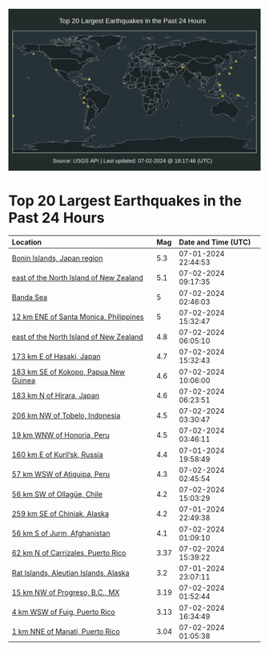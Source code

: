 ![Map](./map.png)

# Top 20 Largest Earthquakes in the Past 24 Hours

| Location | Mag | Date and Time (UTC) |
|:---|:---|:---|
| [Bonin Islands, Japan region](https://earthquake.usgs.gov/earthquakes/eventpage/us6000n9pu) | 5.3 | 07-01-2024 22:44:53 |
| [east of the North Island of New Zealand](https://earthquake.usgs.gov/earthquakes/eventpage/us6000n9ss) | 5.1 | 07-02-2024 09:17:35 |
| [Banda Sea](https://earthquake.usgs.gov/earthquakes/eventpage/us6000n9rg) | 5 | 07-02-2024 02:46:03 |
| [12 km ENE of Santa Monica, Philippines](https://earthquake.usgs.gov/earthquakes/eventpage/us6000n9tu) | 5 | 07-02-2024 15:32:47 |
| [east of the North Island of New Zealand](https://earthquake.usgs.gov/earthquakes/eventpage/us6000n9s3) | 4.8 | 07-02-2024 06:05:10 |
| [173 km E of Hasaki, Japan](https://earthquake.usgs.gov/earthquakes/eventpage/us6000n9tt) | 4.7 | 07-02-2024 15:32:43 |
| [183 km SE of Kokopo, Papua New Guinea](https://earthquake.usgs.gov/earthquakes/eventpage/us6000n9sv) | 4.6 | 07-02-2024 10:06:00 |
| [183 km N of Hirara, Japan](https://earthquake.usgs.gov/earthquakes/eventpage/us6000n9s8) | 4.6 | 07-02-2024 06:23:51 |
| [206 km NW of Tobelo, Indonesia](https://earthquake.usgs.gov/earthquakes/eventpage/us6000n9rn) | 4.5 | 07-02-2024 03:30:47 |
| [19 km WNW of Honoria, Peru](https://earthquake.usgs.gov/earthquakes/eventpage/us6000n9rs) | 4.5 | 07-02-2024 03:46:11 |
| [160 km E of Kuril’sk, Russia](https://earthquake.usgs.gov/earthquakes/eventpage/us6000n9nz) | 4.4 | 07-01-2024 19:58:49 |
| [57 km WSW of Atiquipa, Peru](https://earthquake.usgs.gov/earthquakes/eventpage/us6000n9rh) | 4.3 | 07-02-2024 02:45:54 |
| [56 km SW of Ollagüe, Chile](https://earthquake.usgs.gov/earthquakes/eventpage/us6000n9tq) | 4.2 | 07-02-2024 15:03:29 |
| [259 km SE of Chiniak, Alaska](https://earthquake.usgs.gov/earthquakes/eventpage/us6000n9pw) | 4.2 | 07-01-2024 22:49:38 |
| [56 km S of Jurm, Afghanistan](https://earthquake.usgs.gov/earthquakes/eventpage/us6000n9qy) | 4.1 | 07-02-2024 01:09:10 |
| [62 km N of Carrizales, Puerto Rico](https://earthquake.usgs.gov/earthquakes/eventpage/pr71454458) | 3.37 | 07-02-2024 15:39:22 |
| [Rat Islands, Aleutian Islands, Alaska](https://earthquake.usgs.gov/earthquakes/eventpage/us6000n9qt) | 3.2 | 07-01-2024 23:07:11 |
| [15 km NW of Progreso, B.C., MX](https://earthquake.usgs.gov/earthquakes/eventpage/ci40816568) | 3.19 | 07-02-2024 01:52:44 |
| [4 km WSW of Fuig, Puerto Rico](https://earthquake.usgs.gov/earthquakes/eventpage/pr71454463) | 3.13 | 07-02-2024 16:34:49 |
| [1 km NNE of Manatí, Puerto Rico](https://earthquake.usgs.gov/earthquakes/eventpage/pr71454428) | 3.04 | 07-02-2024 01:05:38 |
